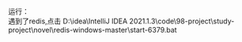 运行：   
遇到了redis,点击
D:\idea\IntelliJ IDEA 2021.1.3\code\98-project\study-project\novel\redis-windows-master\start-6379.bat